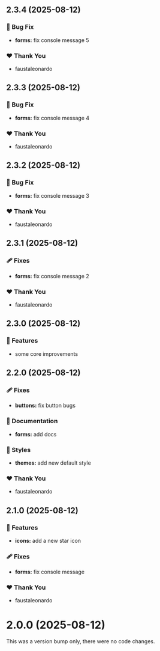 ## 2.3.4 (2025-08-12)

### 🐛 Bug Fix

- **forms:** fix console message 5

### ❤️ Thank You

- faustaleonardo

## 2.3.3 (2025-08-12)

### 🐛 Bug Fix

- **forms:** fix console message 4

### ❤️ Thank You

- faustaleonardo

## 2.3.2 (2025-08-12)

### 🐛 Bug Fix

- **forms:** fix console message 3

### ❤️ Thank You

- faustaleonardo

## 2.3.1 (2025-08-12)

### 🩹 Fixes

- **forms:** fix console message 2

### ❤️ Thank You

- faustaleonardo

## 2.3.0 (2025-08-12)

### 🚀 Features

- some core improvements

## 2.2.0 (2025-08-12)

### 🩹 Fixes

- **buttons:** fix button bugs

### 📖 Documentation

- **forms:** add docs

### 🎨 Styles

- **themes:** add new default style

### ❤️ Thank You

- faustaleonardo

## 2.1.0 (2025-08-12)

### 🚀 Features

- **icons:** add a new star icon

### 🩹 Fixes

- **forms:** fix console message

### ❤️ Thank You

- faustaleonardo

# 2.0.0 (2025-08-12)

This was a version bump only, there were no code changes.